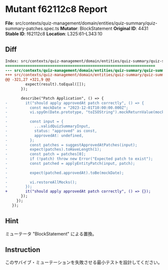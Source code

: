 # Mutant f62112c8 Report

**File**: src/contexts/quiz-management/domain/entities/quiz-summary/quiz-summary-patches.spec.ts
**Mutator**: BlockStatement
**Original ID**: 4431
**Stable ID**: f62112c8
**Location**: L325:61–L343:10

## Diff

```diff
Index: src/contexts/quiz-management/domain/entities/quiz-summary/quiz-summary-patches.spec.ts
===================================================================
--- src/contexts/quiz-management/domain/entities/quiz-summary/quiz-summary-patches.spec.ts	original
+++ src/contexts/quiz-management/domain/entities/quiz-summary/quiz-summary-patches.spec.ts	mutated #4431
@@ -321,27 +321,9 @@
         expect(result).toEqual([]);
       });
 
       describe("Patch Application", () => {
-        it("should apply approvedAt patch correctly", () => {
-          const mockDate = "2023-12-01T10:00:00.000Z";
-          vi.spyOn(Date.prototype, "toISOString").mockReturnValue(mockDate);
-
-          const input = {
-            ...validQuizSummaryInput,
-            status: "approved" as const,
-            approvedAt: undefined,
-          };
-          const patches = suggestApprovedAtPatches(input);
-          expect(patches).toHaveLength(1);
-          const patch = patches[0];
-          if (!patch) throw new Error("Expected patch to exist");
-          const patched = applyEntityPatch(input, patch);
-
-          expect(patched.approvedAt).toBe(mockDate);
-
-          vi.restoreAllMocks();
-        });
+        it("should apply approvedAt patch correctly", () => {});
       });
     });
   });
```

## Hint

ミューテータ "BlockStatement" による置換。

## Instruction

このサバイブ・ミューテーションを失敗させる最小テストを設計してください。
